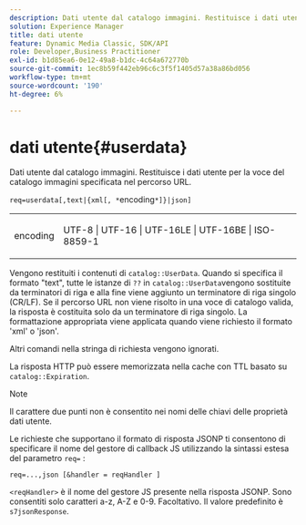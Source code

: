 ```yaml
---
description: Dati utente dal catalogo immagini. Restituisce i dati utente per la voce del catalogo immagini specificata nel percorso URL.
solution: Experience Manager
title: dati utente
feature: Dynamic Media Classic, SDK/API
role: Developer,Business Practitioner
exl-id: b1d85ea6-0e12-49a8-b1dc-4c64a672770b
source-git-commit: 1ec8b59f442eb96c6c3f5f1405d57a38a86bd056
workflow-type: tm+mt
source-wordcount: '190'
ht-degree: 6%

---
```


# dati utente{#userdata}

Dati utente dal catalogo immagini. Restituisce i dati utente per la voce del catalogo immagini specificata nel percorso URL.

`req=userdata[,text|{xml[, *`encoding`*]}|json]`

<table id="simpletable_F9D94C83865F4216BCF7987C32FACC46"> 
 <tr class="strow"> 
  <td class="stentry"> <p><span class="varname"> encoding</span> </p> </td> 
  <td class="stentry"> <p><span class="codeph"> UTF-8 | UTF-16 | UTF-16LE | UTF-16BE | ISO-8859-1</span> </p></td> 
 </tr> 
</table>

Vengono restituiti i contenuti di `catalog::UserData`. Quando si specifica il formato &quot;text&quot;, tutte le istanze di `??` in `catalog::UserData`vengono sostituite da terminatori di riga e alla fine viene aggiunto un terminatore di riga singolo (CR/LF). Se il percorso URL non viene risolto in una voce di catalogo valida, la risposta è costituita solo da un terminatore di riga singolo. La formattazione appropriata viene applicata quando viene richiesto il formato &#39;xml&#39; o &#39;json&#39;.

Altri comandi nella stringa di richiesta vengono ignorati.

La risposta HTTP può essere memorizzata nella cache con TTL basato su `catalog::Expiration`.

>[!NOTE]
>
>Il carattere due punti non è consentito nei nomi delle chiavi delle proprietà dati utente.

Le richieste che supportano il formato di risposta JSONP ti consentono di specificare il nome del gestore di callback JS utilizzando la sintassi estesa del parametro `req=` :

`req=...,json [&handler = reqHandler ]`

`<reqHandler>` è il nome del gestore JS presente nella risposta JSONP. Sono consentiti solo caratteri a-z, A-Z e 0-9. Facoltativo. Il valore predefinito è `s7jsonResponse`.
